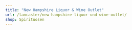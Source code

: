 ```yaml
---
title: "New Hampshire Liquor & Wine Outlet"
url: /lancaster/new-hampshire-liquor-und-wine-outlet/
shop: Spirituosen
---
```

